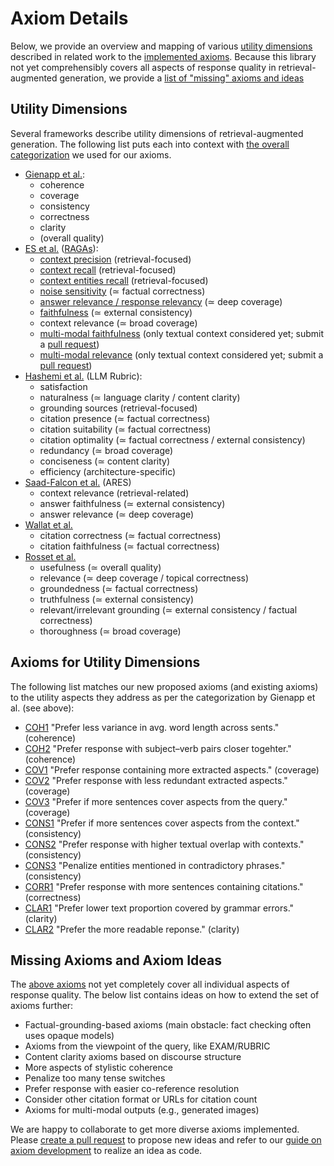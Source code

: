 # Axiom Details

Below, we provide an overview and mapping of various [utility dimensions](#utility-dimensions) described in related work to the [implemented axioms](#axioms-for-utility-dimensions). Because this library not yet comprehensibly covers all aspects of response quality in retrieval-augmented generation, we provide a [list of "missing" axioms and ideas](#missing-axioms-and-axiom-ideas)

## Utility Dimensions

Several frameworks describe utility dimensions of retrieval-augmented generation. The following list puts each into context with [the overall categorization](https://doi.org/10.1145/3626772.3657849) we used for our axioms.

- [Gienapp et al.](https://doi.org/10.1145/3626772.3657849):
  - coherence
  - coverage
  - consistency
  - correctness
  - clarity
  - (overall quality)
- [ES et al.](https://aclanthology.org/2024.eacl-demo.16/) ([RAGAs](https://github.com/explodinggradients/ragas)):
  - [context precision](https://docs.ragas.io/en/stable/concepts/metrics/available_metrics/context_precision/) (retrieval-focused)
  - [context recall](https://docs.ragas.io/en/stable/concepts/metrics/available_metrics/context_recall/) (retrieval-focused)
  - [context entities recall](https://docs.ragas.io/en/stable/concepts/metrics/available_metrics/context_entities_recall/) (retrieval-focused)
  - [noise sensitivity](https://docs.ragas.io/en/stable/concepts/metrics/available_metrics/noise_sensitivity/) (≃ factual correctness)
  - [answer relevance / response relevancy](https://docs.ragas.io/en/stable/concepts/metrics/available_metrics/answer_relevance/) (≃ deep coverage)
  - [faithfulness](https://docs.ragas.io/en/stable/concepts/metrics/available_metrics/faithfulness/) (≃ external consistency)
  - context relevance (≃ broad coverage)
  - [multi-modal faithfulness](https://docs.ragas.io/en/stable/concepts/metrics/available_metrics/multi_modal_faithfulness/) (only textual context considered yet; submit a [pull request](https://github.com/webis-de/ir_axioms/compare))
  - [multi-modal relevance](https://docs.ragas.io/en/stable/concepts/metrics/available_metrics/multi_modal_relevance/) (only textual context considered yet; submit a [pull request](https://github.com/webis-de/ir_axioms/compare))
- [Hashemi et al.](https://aclanthology.org/2024.acl-long.745v2) (LLM Rubric):
  - satisfaction
  - naturalness (≃ language clarity / content clarity)
  - grounding sources (retrieval-focused)
  - citation presence (≃ factual correctness)
  - citation suitability (≃ factual correctness)
  - citation optimality (≃ factual correctness / external consistency)
  - redundancy (≃ broad coverage)
  - conciseness (≃ content clarity)
  - efficiency (architecture-specific)
- [Saad-Falcon et al.](https://doi.org/10.18653/v1/2024.naacl-long.20) (ARES)
  - context relevance (retrieval-related)
  - answer faithfulness (≃ external consistency)
  - answer relevance (≃ deep coverage)
- [Wallat et al.](https://arxiv.org/abs/2412.18004)
  - citation correctness (≃ factual correctness)
  - citation faithfulness (≃ factual correctness)
- [Rosset et al.](https://doi.org/10.18653/v1/2023.emnlp-main.702)
  - usefulness (≃ overall quality)
  - relevance (≃ deep coverage / topical correctness)
  - groundedness (≃ factual correctness)
  - truthfulness (≃ external consistency)
  - relevant/irrelevant grounding (≃ external consistency / factual correctness)
  - thoroughness (≃ broad coverage)

## Axioms for Utility Dimensions

The following list matches our new proposed axioms (and existing axioms) to the utility aspects they address as per the categorization by Gienapp et al. (see above):

- [COH1](/ir_axioms/axiom/generation/coherence.py) "Prefer less variance in avg. word length across sents." (coherence)
- [COH2](/ir_axioms/axiom/generation/coherence.py) "Prefer response with subject–verb pairs closer togehter." (coherence)
- [COV1](/ir_axioms/axiom/generation/coverage.py) "Prefer response containing more extracted aspects." (coverage)
- [COV2](/ir_axioms/axiom/generation/coverage.py) "Prefer response with less redundant extracted aspects." (coverage)
- [COV3](/ir_axioms/axiom/generation/coverage.py) "Prefer if more sentences cover aspects from the query." (coverage)
- [CONS1](/ir_axioms/axiom/generation/consistency.py) "Prefer if more sentences cover aspects from the context." (consistency)
- [CONS2](/ir_axioms/axiom/generation/consistency.py) "Prefer response with higher textual overlap with contexts." (consistency)
- [CONS3](/ir_axioms/axiom/generation/consistency.py) "Penalize entities mentioned in contradictory phrases." (consistency)
- [CORR1](/ir_axioms/axiom/generation/correctness.py) "Prefer response with more sentences containing citations." (correctness)
- [CLAR1](/ir_axioms/axiom/generation/clarity.py) "Prefer lower text proportion covered by grammar errors." (clarity)
- [CLAR2](/ir_axioms/axiom/generation/clarity.py) "Prefer the more readable reponse." (clarity)

## Missing Axioms and Axiom Ideas

The [above axioms](#axioms-for-utility-dimensions) not yet completely cover all individual aspects of response quality. The below list contains ideas on how to extend the set of axioms further:

- Factual-grounding-based axioms (main obstacle: fact checking often uses opaque models)
- Axioms from the viewpoint of the query, like EXAM/RUBRIC
- Content clarity axioms based on discourse structure
- More aspects of stylistic coherence
- Penalize too many tense switches
- Prefer response with easier co-reference resolution
- Consider other citation format or URLs for citation count
- Axioms for multi-modal outputs (e.g., generated images)

We are happy to collaborate to get more diverse axioms implemented.
Please [create a pull request](https://github.com/webis-de/ir_axioms/compare) to propose new ideas and refer to our [guide on axiom development](./axiom-development.md) to realize an idea as code.
